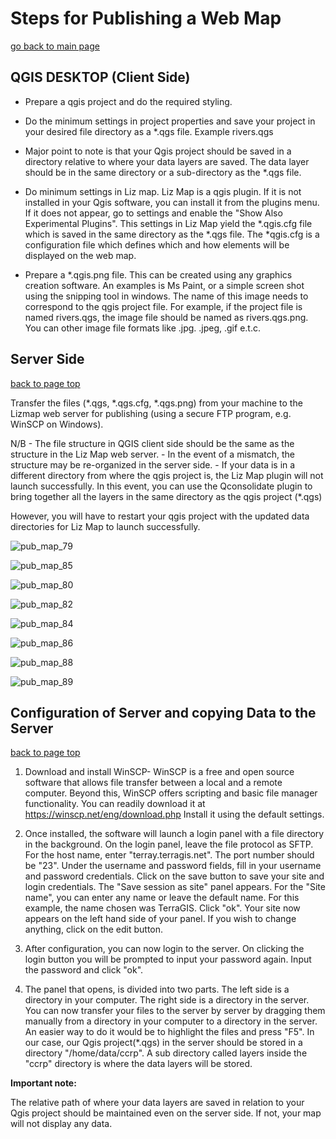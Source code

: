 # Steps for Publishing a Web Map

[go back to main page](README.md)

## QGIS DESKTOP (Client Side)

- Prepare a qgis project and do the required styling.
- Do the minimum settings in project properties and save your project in your desired file directory as a *.qgs file. Example rivers.qgs
- Major point to note is that your Qgis project should be saved in a directory relative to where your data layers are saved. The data layer should be in the same directory or a sub-directory as the *.qgs file. 
- Do minimum settings in Liz map.
 Liz Map is a qgis plugin. If it is not installed in your Qgis software, you can install it from the plugins menu. If it does not appear, go to settings and enable the "Show Also Experimental Plugins".
 This settings in Liz Map yield the *.qgis.cfg file which is saved in the same directory as the *.qgs file.
 The *qgis.cfg is a configuration file which defines which and how elements will be displayed on the web map.
 
 - Prepare a *.qgis.png file. This can be created using any graphics creation software. An examples is Ms Paint, or a simple screen shot using the snipping tool in windows.
   The name of this image needs to correspond to the qgis project file. For example, if the project file is named rivers.qgs, the image file should be named as rivers.qgs.png.
   You can other image file formats like .jpg. .jpeg, .gif e.t.c.

## Server Side

[back to page top](#steps-for-publishing-a-web-map)

Transfer the files (*.qgs, *.qgs.cfg, *.qgs.png) from your machine to the Lizmap web server for publishing (using a secure FTP program, e.g. WinSCP on Windows).

N/B - The file structure in QGIS client side should be the same as the structure in the Liz Map web server. 
    - In the event of a mismatch, the structure may be re-organized in the server side.
    - If your data is in a different directory from where the qgis project is, the Liz Map plugin will not launch successfully. In this event, you can use the Qconsolidate plugin to bring together all the layers in the same directory as the qgis project (*.qgs)

However, you will have to restart your qgis project with the updated data directories for Liz Map to launch successfully.

![pub_map_79](images/pub_map_79.png)

![pub_map_85](images/pub_map_85.png)

![pub_map_80](images/pub_map_80.png)

![pub_map_82](images/pub_map_82.png)

![pub_map_84](images/pub_map_84.png)

![pub_map_86](images/pub_map_86.png)

![pub_map_88](images/pub_map_88.png)

![pub_map_89](images/pub_map_89.png)


## Configuration of Server and copying Data to the Server

[back to page top](#steps-for-publishing-a-web-map)

1. Download and install WinSCP- WinSCP is a free and open source software that allows file transfer between a local and a remote computer. Beyond this, WinSCP offers scripting and basic file manager functionality. 
   You can readily download it at https://winscp.net/eng/download.php
   Install it using the default settings.
   
2. Once installed, the software will launch a login panel with a file directory in the background. 
   On the login panel, leave the file protocol as SFTP. 
   For the host name, enter "terray.terragis.net".
   The port number should be "23".
   Under the username and password fields, fill in your username and password credentials.
   Click on the save button to save your site and login credentials. The "Save session as site" panel appears. For the "Site name", you can enter any name or leave the default name. For this example, the name chosen was TerraGIS. Click "ok". 
   Your site now appears on the left hand side of your panel. If you wish to change anything, click on the edit button.
   
3. After configuration, you can now login to the server. On clicking the login button you will be prompted to input your password again.
   Input the password and click "ok".

4. The panel that opens, is divided into two parts. The left side is a directory in your computer. The right side is a directory in the server.
   You can now transfer your files to the server by server by dragging them manually from a directory in your computer to a directory in the server. An easier way to do it would be to highlight the files and press "F5".
   In our case, our Qgis project(*.qgs) in the server should be stored in a directory "/home/data/ccrp". A sub directory called layers inside the "ccrp" directory is where the data layers will be stored.
   
__Important note:__

The relative path of where your data layers are saved in relation to your Qgis project should be maintained even on the server side. If not, your map will not display any data.



